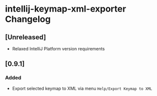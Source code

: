 # intellij-keymap-xml-exporter Changelog

## [Unreleased]
- Relaxed IntelliJ Platform version requirements

## [0.9.1]
### Added
- Export selected keymap to XML via menu `Help/Export Keymap to XML`

